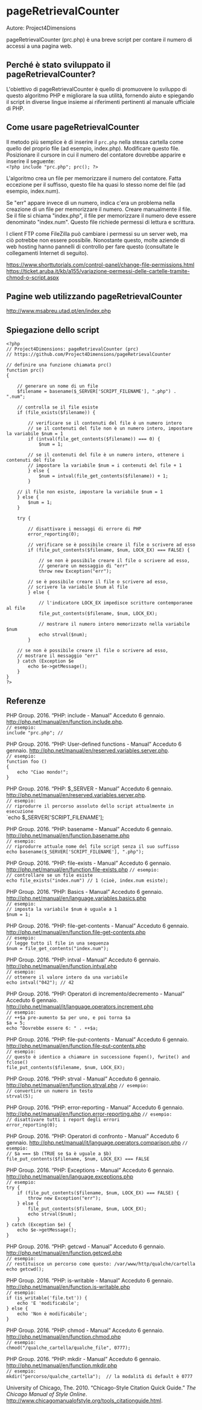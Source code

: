 # pageRetrievalCounter

Autore: Project4Dimensions

pageRetrievalCounter (prc.php) è una breve script per contare il numero di accessi a una pagina web.

## Perché è stato sviluppato il pageRetrievalCounter?

L'obiettivo di pageRetrievalCounter è quello di promuovere lo sviluppo di questo algoritmo PHP e migliorare la sua utilità, fornendo aiuto e spiegando il script in diverse lingue insieme ai riferimenti pertinenti al manuale ufficiale di PHP.

## Come usare pageRetrievalCounter

Il metodo più semplice è di inserire il `prc.php` nella stessa cartella come quello del proprio file (ad esempio, index.php). Modificare questo file. Posizionare il cursore in cui il numero del contatore dovrebbe apparire e inserire il seguente:  
`<?php include "prc.php"; prc(); ?>`

L'algoritmo crea un file per memorizzare il numero del contatore. Fatta eccezione per il suffisso, questo file ha quasi lo stesso nome del file (ad esempio, index.num).

Se "err" appare invece di un numero, indica c'era un problema nella creazione di un file per memorizzare il numero. Creare manualmente il file. Se il file si chiama "index.php", il file per memorizzare il numero deve essere denominato "index.num". Questo file richiede permessi di lettura e scrittura.

I client FTP come FileZilla può cambiare i permessi su un server web, ma ciò potrebbe non essere possibile. Nonostante questo, molte aziende di web hosting hanno pannelli di controllo per fare questo (consultate le collegamenti Internet di seguito).

https://www.shorttutorials.com/control-panel/change-file-permissions.html  
https://ticket.aruba.it/kb/a155/variazione-permessi-delle-cartelle-tramite-chmod-o-script.aspx

## Pagine web utilizzando pageRetrievalCounter

http://www.msabreu.utad.pt/en/index.php

## Spiegazione dello script

```
<?php  
// Project4Dimensions: pageRetrievalCounter (prc)  
// https://github.com/Project4Dimensions/pageRetrievalCounter

// definire una funzione chiamata prc()  
function prc()  
{

    // generare un nome di un file  
    $filename = basename($_SERVER['SCRIPT_FILENAME'], ".php") . ".num";  

    // controlla se il file esiste  
    if (file_exists($filename)) {  

        // verificare se il contenuti del file è un numero intero  
        // se il contenuti del file non è un numero intero, impostare la variabile $num = 1  
        if (intval(file_get_contents($filename)) === 0) {  
            $num = 1;

        // se il contenuti del file è un numero intero, ottenere i contenuti del file  
        // impostare la variabile $num = i contenuti del file + 1  
        } else {
            $num = intval(file_get_contents($filename)) + 1;  
        }  

    // il file non esiste, impostare la variabile $num = 1  
    } else {  
        $num = 1;  
    }  

    try {

        // disattivare i messaggi di errore di PHP  
        error_reporting(0);  

        // verificare se è possibile creare il file o scrivere ad esso  
        if (file_put_contents($filename, $num, LOCK_EX) === FALSE) {  

            // se non è possibile creare il file o scrivere ad esso,  
            // generare un messaggio di "err"  
            throw new Exception("err");  

        // se è possibile creare il file o scrivere ad esso,  
        // scrivere la variabile $num al file  
        } else {  

            // l'indicatore LOCK_EX impedisce scritture contemporanee al file  
            file_put_contents($filename, $num, LOCK_EX);  

            // mostrare il numero intero memorizzato nella variabile $num  
            echo strval($num);  
        }  

    // se non è possibile creare il file o scrivere ad esso,  
    // mostrare il messaggio "err"  
    } catch (Exception $e  
        echo $e->getMessage();  
    }  
}  
?>
```

## Referenze

PHP Group. 2016. “PHP: include - Manual” Acceduto 6 gennaio.  http://php.net/manual/en/function.include.php.  
`// esempio:`  
`include "prc.php"; //`  

PHP Group. 2016. “PHP: User-defined functions - Manual” Acceduto 6 gennaio.  http://php.net/manual/en/reserved.variables.server.php.  
`// esempio:`  
`function foo ()`  
`{`  
`    echo "Ciao mondo!";`  
`}`

PHP Group. 2016. “PHP: $_SERVER - Manual” Acceduto 6 gennaio.  http://php.net/manual/en/reserved.variables.server.php.  
`// esempio:`  
`// riprodurre il percorso assoluto dello script attualmente in esecuzione`  
`echo $_SERVER['SCRIPT_FILENAME'];

PHP Group. 2016. “PHP: basename - Manual” Acceduto 6 gennaio.  http://php.net/manual/en/function.basename.php  
`// esempio:`  
`// riprodurre attuale nome del file script senza il suo suffisso`  
`echo basename($_SERVER['SCRIPT_FILENAME'], ".php");`

PHP Group. 2016. “PHP: file-exists - Manual” Acceduto 6 gennaio.  http://php.net/manual/en/function.file-exists.php
`// esempio:`  
`// controllare se un file esiste`  
`echo file_exists("index.num") // 1 (cioè, index.num esiste);`

PHP Group. 2016. “PHP: Basics - Manual” Acceduto 6 gennaio.  http://php.net/manual/en/language.variables.basics.php  
`// esempio:`  
`// imposta la variabile $num è uguale a 1`  
`$num = 1;`

PHP Group. 2016. “PHP: file-get-contents - Manual” Acceduto 6 gennaio.  http://php.net/manual/en/function.file-get-contents.php  
`// esempio:`  
`// legge tutto il file in una sequenza`  
`$num = file_get_contents("index.num");`

PHP Group. 2016. “PHP: intval - Manual” Acceduto 6 gennaio.  http://php.net/manual/en/function.intval.php  
`// esempio:`  
`// ottenere il valore intero da una variabile`  
`echo intval("042"); // 42`

PHP Group. 2016. “PHP: Operatori di incremento/decremento - Manual” Acceduto 6 gennaio.  http://php.net/manual/it/language.operators.increment.php  
`// esempio:`  
`// ++$a pre-aumento $a per uno, e poi torna $a`  
`$a = 5;`  
`echo "Dovrebbe essere 6: " . ++$a;`

PHP Group. 2016. “PHP: file-put-contents - Manual” Acceduto 6 gennaio.  http://php.net/manual/en/function.file-put-contents.php  
`// esempio:`  
`// questo è identico a chiamare in successione fopen(), fwrite() and fclose()`  
`file_put_contents($filename, $num, LOCK_EX);`

PHP Group. 2016. “PHP: strval - Manual” Acceduto 6 gennaio.  http://php.net/manual/en/function.strval.php
`// esempio:`  
`// convertire un numero in testo`  
`strval(5);`

PHP Group. 2016. “PHP: error-reporting - Manual” Acceduto 6 gennaio.  http://php.net/manual/en/function.error-reporting.php
`// esempio:`  
`// disattivare tutti i report degli errori`  
`error_reporting(0);`

PHP Group. 2016. “PHP: Operatori di confronto - Manual” Acceduto 6 gennaio.  http://php.net/manual/it/language.operators.comparison.php
`// esempio:`  
`// $a === $b (TRUE se $a è uguale a $b)`  
`file_put_contents($filename, $num, LOCK_EX) === FALSE`

PHP Group. 2016. “PHP: Exceptions - Manual” Acceduto 6 gennaio.  http://php.net/manual/en/language.exceptions.php  
`// esempio:`  
`try {`  
`    if (file_put_contents($filename, $num, LOCK_EX) === FALSE) {`  
`        throw new Exception("err");`  
`    } else {`  
`        file_put_contents($filename, $num, LOCK_EX);`  
`        echo strval($num);`  
`    }`  
`} catch (Exception $e) {`  
`    echo $e->getMessage();`  
`}`

PHP Group. 2016. “PHP: getcwd - Manual” Acceduto 6 gennaio.  http://php.net/manual/en/function.getcwd.php  
`// esempio:`  
`// restituisce un percorso come questo: /var/www/http/qualche/cartella`  
`echo getcwd();`

PHP Group. 2016. “PHP: is-writable - Manual” Acceduto 6 gennaio.  http://php.net/manual/en/function.is-writable.php  
`// esempio:`  
`if (is_writable('file.txt')) {`  
`    echo 'E 'modificabile';`  
`} else {`  
`    echo 'Non è modificabile';`  
`}`

PHP Group. 2016. “PHP: chmod - Manual” Acceduto 6 gennaio.  http://php.net/manual/en/function.chmod.php  
`// esempio:`  
`chmod("/qualche_cartella/qualche_file", 0777);`  

PHP Group. 2016. “PHP: mkdir - Manual” Acceduto 6 gennaio.  http://php.net/manual/en/function.mkdir.php  
`// esempio:`  
`mkdir("percorso/qualche_cartella");  // la modalità di default è 0777`

University of Chicago, The. 2010. “Chicago-Style Citation Quick Guide.” *The Chicago Manual of Style Online*. http://www.chicagomanualofstyle.org/tools_citationguide.html.
